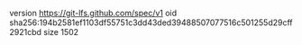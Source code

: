 version https://git-lfs.github.com/spec/v1
oid sha256:194b2581ef1103df55751c3dd43ded39488507077516c501255d29cff2921cbd
size 1502
